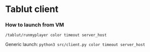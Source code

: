 # Tablut client

### How to launch from VM
`/tablut/runmyplayer color timeout server_host`

Generic launch:
`python3 src/client.py color timeout server_host`
